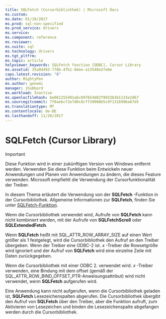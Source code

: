 ```yaml
---
title: SQLFetch (Cursorbibliothek) | Microsoft Docs
ms.custom: 
ms.date: 01/19/2017
ms.prod: sql-non-specified
ms.prod_service: drivers
ms.service: 
ms.component: reference
ms.reviewer: 
ms.suite: sql
ms.technology: drivers
ms.tgt_pltfrm: 
ms.topic: article
helpviewer_keywords: SQLFetch function [ODBC], Cursor Library
ms.assetid: 35a0d493-778b-4fb1-84ee-a13540e2fe0e
caps.latest.revision: "8"
author: MightyPen
ms.author: genemi
manager: jhubbard
ms.workload: Inactive
ms.openlocfilehash: be061255491a6c697654d82f9933b3b1133e2d67
ms.sourcegitcommit: 7f8aebc72e7d0c8cff3990865c9f1316996a67d5
ms.translationtype: MT
ms.contentlocale: de-DE
ms.lasthandoff: 11/20/2017
---
```

# <a name="sqlfetch-cursor-library"></a>SQLFetch (Cursor Library)
> [!IMPORTANT]  
>  Diese Funktion wird in einer zukünftigen Version von Windows entfernt werden. Verwenden Sie diese Funktion beim Entwickeln neuer Anwendungen und Planen von Anwendungen zu ändern, die dieses Feature verwenden. Microsoft empfiehlt die Verwendung der Cursorfunktionalität der Treiber.  
  
 In diesem Thema erläutert die Verwendung von der **SQLFetch** -Funktion in der Cursorbibliothek. Allgemeine Informationen zur **SQLFetch**, finden Sie unter [SQLFetch-Funktion](../../../odbc/reference/syntax/sqlfetch-function.md).  
  
 Wenn die Cursorbibliothek verwendet wird, Aufrufe von **SQLFetch** kann nicht kombiniert werden, mit der Aufrufe von **SQLFetchScroll** oder **SQLExtendedFetch**.  
  
 Wenn **SQLFetch** heißt mit SQL_ATTR_ROW_ARRAY_SIZE auf einen Wert größer als 1 festgelegt, wird die Cursorbibliothek den Aufruf an den Treiber übergeben. Wenn der Treiber eine ODBC-2 ist. *x* -Treiber die Rowsetgröße wird ignoriert und der Aufruf von **SQLFetch** wird eine einzelne Zeile mit Daten zurückgegeben.  
  
 Wenn die Cursorbibliothek mit einer ODBC 2. verwendet wird. *x* -Treiber verwenden, eine Bindung mit dem offset (gemäß der SQL_ATTR_ROW_BIND_OFFSET_PTR-Anweisungsattribut) wird nicht verwendet, wenn **SQLFetch** aufgerufen wird.  
  
 Eine Anwendung kann nicht aufgerufen, wenn die Cursorbibliothek geladen ist, **SQLFetch** Lesezeichenspalten abgerufen. Die Cursorbibliothek übergibt den Aufruf von **SQLFetch** über den Treiber, aber die Funktion aufruft, zum Aktivieren von Lesezeichen und binden die Lesezeichenspalte abgefangen werden durch die Cursorbibliothek.

